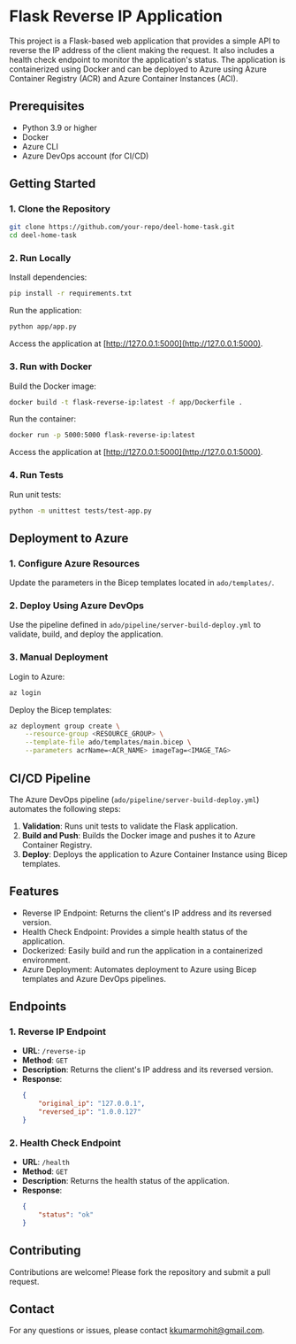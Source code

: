 # Flask Reverse IP Application
This project is a Flask-based web application that provides a simple API to reverse the IP address of the client making the request. It also includes a health check endpoint to monitor the application's status. The application is containerized using Docker and can be deployed to Azure using Azure Container Registry (ACR) and Azure Container Instances (ACI).

## Prerequisites

- Python 3.9 or higher
- Docker
- Azure CLI
- Azure DevOps account (for CI/CD)

## Getting Started

### 1. Clone the Repository

```bash
git clone https://github.com/your-repo/deel-home-task.git
cd deel-home-task
```

### 2. Run Locally

Install dependencies:

```bash
pip install -r requirements.txt
```

Run the application:

```bash
python app/app.py
```

Access the application at [http://127.0.0.1:5000](http://127.0.0.1:5000).

### 3. Run with Docker

Build the Docker image:

```bash
docker build -t flask-reverse-ip:latest -f app/Dockerfile .
```

Run the container:

```bash
docker run -p 5000:5000 flask-reverse-ip:latest
```

Access the application at [http://127.0.0.1:5000](http://127.0.0.1:5000).

### 4. Run Tests

Run unit tests:

```bash
python -m unittest tests/test-app.py
```

## Deployment to Azure

### 1. Configure Azure Resources

Update the parameters in the Bicep templates located in `ado/templates/`.

### 2. Deploy Using Azure DevOps

Use the pipeline defined in `ado/pipeline/server-build-deploy.yml` to validate, build, and deploy the application.

### 3. Manual Deployment

Login to Azure:

```bash
az login
```

Deploy the Bicep templates:

```bash
az deployment group create \
    --resource-group <RESOURCE_GROUP> \
    --template-file ado/templates/main.bicep \
    --parameters acrName=<ACR_NAME> imageTag=<IMAGE_TAG>
```

## CI/CD Pipeline

The Azure DevOps pipeline (`ado/pipeline/server-build-deploy.yml`) automates the following steps:

1. **Validation**: Runs unit tests to validate the Flask application.
2. **Build and Push**: Builds the Docker image and pushes it to Azure Container Registry.
3. **Deploy**: Deploys the application to Azure Container Instance using Bicep templates.

## Features

- Reverse IP Endpoint: Returns the client's IP address and its reversed version.
- Health Check Endpoint: Provides a simple health status of the application.
- Dockerized: Easily build and run the application in a containerized environment.
- Azure Deployment: Automates deployment to Azure using Bicep templates and Azure DevOps pipelines.

## Endpoints

### 1. Reverse IP Endpoint

- **URL**: `/reverse-ip`
- **Method**: `GET`
- **Description**: Returns the client's IP address and its reversed version.
- **Response**:
    ```json
    {
        "original_ip": "127.0.0.1",
        "reversed_ip": "1.0.0.127"
    }
    ```

### 2. Health Check Endpoint

- **URL**: `/health`
- **Method**: `GET`
- **Description**: Returns the health status of the application.
- **Response**:
    ```json
    {
        "status": "ok"
    }
    ```

## Contributing

Contributions are welcome! Please fork the repository and submit a pull request.

## Contact

For any questions or issues, please contact [kkumarmohit@gmail.com](kkumarmohit@gmail.com).